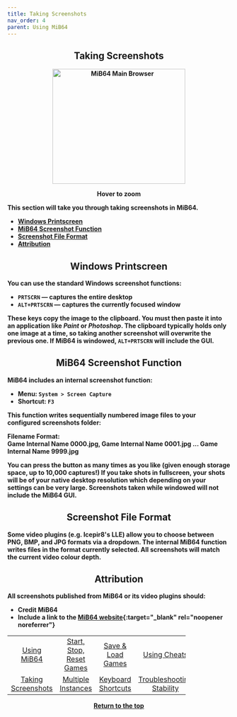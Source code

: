 ```yaml
---
title: Taking Screenshots
nav_order: 4
parent: Using MiB64
---
```


<style>
.zoom-pair {
  display: flex;
  gap: 12px;
  align-items: flex-start;
  position: relative;
}

.zoom-on-hover {
  display: inline-block;
  position: relative;
}

.zoom-on-hover img {
  display: block;
  cursor: zoom-in;
  transition: transform 0.3s ease;
  transform-origin: left center;
  position: relative;
  z-index: 1;
}

.zoom-on-hover:hover img {
  transform: scale(1.5);
}

.zoom-pair .zoom-on-hover:first-child:hover img {
  z-index: 9999;
}

.zoom-pair .zoom-on-hover:last-child:hover img {
  z-index: 100;
}
</style>

## <center><b>Taking Screenshots</b></center>
<b>
<div style="text-align: center;">
<div class="zoom-on-hover">
  <img src="/manual/asset/images/main.png" alt="MiB64 Main Browser" width="300" height="260" />
</div>
<p><strong>Hover to zoom</strong></p>
</div>

<!-- ClauseEcho: Interactive Image -->

This section will take you through taking screenshots in MiB64.

- [Windows Printscreen](#windows)  
- [MiB64 Screenshot Function](#internal)  
- [Screenshot File Format](#format)  
- [Attribution](#credit)

<a name="windows"></a>
## <center><b>Windows Printscreen</b></center>
<b>

You can use the standard Windows screenshot functions:

- `PRTSCRN` — captures the entire desktop  
- `ALT+PRTSCRN` — captures the currently focused window

These keys copy the image to the clipboard. You must then paste it into an application like <i>Paint</i> or <i>Photoshop</i>. The clipboard typically holds only one image at a time, so taking another screenshot will overwrite the previous one. If MiB64 is windowed, `ALT+PRTSCRN` will include the GUI.

<a name="internal"></a>
## <center><b>MiB64 Screenshot Function</b></center>
<b>

MiB64 includes an internal screenshot function:

- Menu: `System > Screen Capture`  
- Shortcut: `F3`

This function writes sequentially numbered image files to your configured screenshots folder:

**Filename Format:**  
Game Internal Name 0000.jpg, Game Internal Name 0001.jpg ... Game Internal Name 9999.jpg

You can press the button as many times as you like (given enough storage space, up to 10,000 captures!) If you take shots in fullscreen, your shots will be of your native desktop resolution which depending on your settings can be very large. Screenshots taken while windowed will not include the MiB64 GUI.

<a name="format"></a>
## <center><b>Screenshot File Format</b></center>
<b>

Some video plugins (e.g. Icepir8's LLE) allow you to choose between PNG, BMP, and JPG formats via a dropdown. The internal MiB64 function writes files in the format currently selected. All screenshots will match the current video colour depth.

<a name="credit"></a>
## <center><b>Attribution</b></center>
<b>

All screenshots published from MiB64 or its video plugins should:

- Credit MiB64  
- Include a link to the [MiB64 website](https://www.mib64.net){:target="_blank" rel="noopener noreferrer"}  

<!-- Footer Navigation Block -->

<table align="center" style="width: 80%">
  <tr>
    <td style="text-align: center"><a href="using-mib64">Using MiB64</a></td>
    <td style="text-align: center"><a href="start-stop-reset-games">Start, Stop, Reset Games</a></td>
    <td style="text-align: center"><a href="save-load-games">Save & Load Games</a></td>
    <td style="text-align: center"><a href="/manual/manual/manual/cheats">Using Cheats</a></td>
  </tr>
  <tr>
    <td style="text-align: center"><a href="taking-screenshots">Taking Screenshots</a></td>
    <td style="text-align: center"><a href="multiple-instances">Multiple Instances</a></td>
    <td style="text-align: center"><a href="keyboard-shortcuts">Keyboard Shortcuts</a></td>
    <td style="text-align: center"><a href="using-mib64-troubleshooting-stability">Troubleshooting Stability</a></td>
  </tr>
</table>

<p style="text-align:center"><a href="#">Return to the top</a></p>

<!-- ClauseEcho: Screenshot Protocol Activated -->
